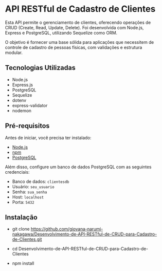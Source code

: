 # API RESTful de Cadastro de Clientes


Esta API permite o gerenciamento de clientes, oferecendo operações de CRUD (Create, Read, Update, Delete). Foi desenvolvida com Node.js, Express e PostgreSQL, utilizando Sequelize como ORM. 

O objetivo é fornecer uma base sólida para aplicações que necessitem de controle de cadastro de pessoas físicas, com validações e estrutura modular.

## Tecnologias Utilizadas

- Node.js
- Express.js
- PostgreSQL
- Sequelize
- dotenv
- express-validator
- nodemon

## Pré-requisitos

Antes de iniciar, você precisa ter instalado:

- [Node.js](https://nodejs.org/)
- [npm](https://www.npmjs.com/)
- [PostgreSQL](https://www.postgresql.org/)

Além disso, configure um banco de dados PostgreSQL com as seguintes credenciais:

- Banco de dados: `clientesdb`
- Usuário: `seu_usuario`
- Senha: `sua_senha`
- Host: `localhost`
- Porta: `5432`

## Instalação

- git clone https://github.com/giovana-narumi-nakagawa/Desenvolvimento-de-API-RESTful-de-CRUD-para-Cadastro-de-Clientes.git

- cd Desenvolvimento-de-API-RESTful-de-CRUD-para-Cadastro-de-Clientes

- npm install
